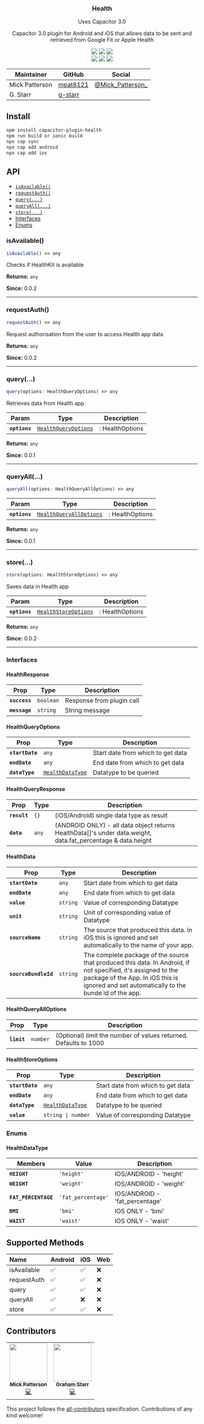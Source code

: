 <h3 align="center">Health</h3>
<p align="center">Uses Capacitor 3.0</p>

<p align="center">
Capacitor 3.0 plugin for Android and iOS that 
allows data to be sent and retrieved from Google Fit or Apple Health
</p>

<p align="center">
  <img src="https://img.shields.io/maintenance/yes/2021?style=flat-square" />
  <a href="https://github.com/mpat8121/capacitor-plugin-filesharer/actions?query=workflow%3A%22CI%22"><img src="https://img.shields.io/github/workflow/status/mpat8121/capacitor-plugin-filesharer/CI?style=flat-square" /></a>
  <a href="https://www.npmjs.com/package/capacitor-plugin-filesharer"><img src="https://img.shields.io/npm/l/capacitor-plugin-filesharer?style=flat-square" /></a>
<br>
  <a href="https://www.npmjs.com/package/capacitor-plugin-filesharer"><img src="https://img.shields.io/npm/dw/capacitor-plugin-filesharer?style=flat-square" /></a>
  <a href="https://www.npmjs.com/package/capacitor-plugin-filesharer"><img src="https://img.shields.io/npm/v/capacitor-plugin-filesharer?style=flat-square" /></a>
<!-- ALL-CONTRIBUTORS-BADGE:START - Do not remove or modify this section -->
<a href="#contributors"><img src="https://img.shields.io/badge/all%20contributors-2-orange?style=flat-square" /></a>
<!-- ALL-CONTRIBUTORS-BADGE:END -->
</p>

| Maintainer        | GitHub                                    | Social |
| ----------------- | ----------------------------------------- | ------------------------------------------------------- |
| Mick Patterson    | [mpat8121](https://github.com/mpat8121)   | [@Mick_Patterson_](https://twitter.com/Mick_Patterson_) |
| G. Starr          | [g-starr](https://github.com/g-starr)     |     

## Install

```bash
npm install capacitor-plugin-health
npm run build or ionic build
npx cap sync
npx cap add android
npx cap add ios
```

## API

<docgen-index>

* [`isAvailable()`](#isavailable)
* [`requestAuth()`](#requestauth)
* [`query(...)`](#query)
* [`queryAll(...)`](#queryall)
* [`store(...)`](#store)
* [Interfaces](#interfaces)
* [Enums](#enums)

</docgen-index>

<docgen-api>
<!--Update the source file JSDoc comments and rerun docgen to update the docs below-->

### isAvailable()

```typescript
isAvailable() => any
```

Checks if HealthKit is available

**Returns:** <code>any</code>

**Since:** 0.0.2

--------------------


### requestAuth()

```typescript
requestAuth() => any
```

Request authorisation from the user to access Health app data

**Returns:** <code>any</code>

**Since:** 0.0.2

--------------------


### query(...)

```typescript
query(options: HealthQueryOptions) => any
```

Retrieves data from Health app

| Param         | Type                                                              | Description     |
| ------------- | ----------------------------------------------------------------- | --------------- |
| **`options`** | <code><a href="#healthqueryoptions">HealthQueryOptions</a></code> | : HealthOptions |

**Returns:** <code>any</code>

**Since:** 0.0.1

--------------------


### queryAll(...)

```typescript
queryAll(options: HealthQueryAllOptions) => any
```

| Param         | Type                                                                    | Description     |
| ------------- | ----------------------------------------------------------------------- | --------------- |
| **`options`** | <code><a href="#healthqueryalloptions">HealthQueryAllOptions</a></code> | : HealthOptions |

**Returns:** <code>any</code>

**Since:** 0.0.1

--------------------


### store(...)

```typescript
store(options: HealthStoreOptions) => any
```

Saves data in Health app

| Param         | Type                                                              | Description     |
| ------------- | ----------------------------------------------------------------- | --------------- |
| **`options`** | <code><a href="#healthstoreoptions">HealthStoreOptions</a></code> | : HealthOptions |

**Returns:** <code>any</code>

**Since:** 0.0.2

--------------------


### Interfaces


#### HealthResponse

| Prop          | Type                 | Description               |
| ------------- | -------------------- | ------------------------- |
| **`success`** | <code>boolean</code> | Response from plugin call |
| **`message`** | <code>string</code>  | String message            |


#### HealthQueryOptions

| Prop            | Type                                                      | Description                       |
| --------------- | --------------------------------------------------------- | --------------------------------- |
| **`startDate`** | <code>any</code>                                          | Start date from which to get data |
| **`endDate`**   | <code>any</code>                                          | End date from which to get data   |
| **`dataType`**  | <code><a href="#healthdatatype">HealthDataType</a></code> | Datatype to be queried            |


#### HealthQueryResponse

| Prop         | Type             | Description                                                                                                  |
| ------------ | ---------------- | ------------------------------------------------------------------------------------------------------------ |
| **`result`** | <code>{}</code>  | (iOS/Android) single data type as result                                                                     |
| **`data`**   | <code>any</code> | (ANDROID ONLY) - all data object returns HealthData[]'s under data.weight, data.fat_percentage & data.height |


#### HealthData

| Prop                 | Type                | Description                                                                                                                                                                                                 |
| -------------------- | ------------------- | ----------------------------------------------------------------------------------------------------------------------------------------------------------------------------------------------------------- |
| **`startDate`**      | <code>any</code>    | Start date from which to get data                                                                                                                                                                           |
| **`endDate`**        | <code>any</code>    | End date from which to get data                                                                                                                                                                             |
| **`value`**          | <code>string</code> | Value of corresponding Datatype                                                                                                                                                                             |
| **`unit`**           | <code>string</code> | Unit of corresponding value of Datatype                                                                                                                                                                     |
| **`sourceName`**     | <code>string</code> | The source that produced this data. In iOS this is ignored and set automatically to the name of your app.                                                                                                   |
| **`sourceBundleId`** | <code>string</code> | The complete package of the source that produced this data. In Android, if not specified, it's assigned to the package of the App. In iOS this is ignored and set automatically to the bunde id of the app. |


#### HealthQueryAllOptions

| Prop        | Type                | Description                                                      |
| ----------- | ------------------- | ---------------------------------------------------------------- |
| **`limit`** | <code>number</code> | (Optional) limit the number of values returned. Defaults to 1000 |


#### HealthStoreOptions

| Prop            | Type                                                      | Description                       |
| --------------- | --------------------------------------------------------- | --------------------------------- |
| **`startDate`** | <code>any</code>                                          | Start date from which to get data |
| **`endDate`**   | <code>any</code>                                          | End date from which to get data   |
| **`dataType`**  | <code><a href="#healthdatatype">HealthDataType</a></code> | Datatype to be queried            |
| **`value`**     | <code>string \| number</code>                             | Value of corresponding Datatype   |


### Enums


#### HealthDataType

| Members              | Value                         | Description                    |
| -------------------- | ----------------------------- | ------------------------------ |
| **`HEIGHT`**         | <code>'height'</code>         | IOS/ANDROID - 'height'         |
| **`WEIGHT`**         | <code>'weight'</code>         | IOS/ANDROID - 'weight'         |
| **`FAT_PERCENTAGE`** | <code>'fat_percentage'</code> | IOS/ANDROID - 'fat_percentage' |
| **`BMI`**            | <code>'bmi'</code>            | IOS ONLY - 'bmi'               |
| **`WAIST`**          | <code>'waist'</code>          | IOS ONLY - 'waist'             |

</docgen-api>

## Supported Methods

| Name                    | Android | iOS | Web |
| :---------------------- | :------ | :-- | :-- |
| isAvailable                   | ✅      | ✅ | ❌ |
| requestAuth           | ✅      | ✅ | ❌ |
| query           | ✅      | ✅ | ❌ |
| queryAll           | ✅      | ❌ | ❌ |
| store           | ✅      | ✅ | ❌ |

## Contributors

<table>
  <tr>
    <td align="center"><a href="https://github.com/mpat8121"><img src="https://avatars3.githubusercontent.com/u/6610593?v=4" width="100px;" alt=""/><br /><sub><b>Mick Patterson</b></sub></a><br /><a href="https://github.com/mpat8121/capacitor-plugin-filesharer/commits?author=mpat8121" title="Code">💻</a></td>
    <td align="center"><a href="https://github.com/g-starr"><img src="https://avatars.githubusercontent.com/u/79553652?s=460&v=4" width="100px;" alt=""/><br /><sub><b>Graham Starr</b></sub></a><br /><a href="https://github.com/mpat8121/capacitor-plugin-filesharer/commits?author=Graei" title="Code">💻</a></td>    
  </tr>
</table>

This project follows the [all-contributors](https://github.com/all-contributors/all-contributors) specification. Contributions of any kind welcome!